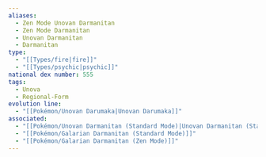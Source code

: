 ```yaml
---
aliases:
  - Zen Mode Unovan Darmanitan
  - Zen Mode Darmanitan
  - Unovan Darmanitan
  - Darmanitan
type:
  - "[[Types/fire|fire]]"
  - "[[Types/psychic|psychic]]"
national dex number: 555
tags:
  - Unova
  - Regional-Form
evolution line:
  - "[[Pokémon/Unovan Darumaka|Unovan Darumaka]]"
associated:
  - "[[Pokémon/Unovan Darmanitan (Standard Mode)|Unovan Darmanitan (Standard Mode)]]"
  - "[[Pokémon/Galarian Darmanitan (Standard Mode)]]"
  - "[[Pokémon/Galarian Darmanitan (Zen Mode)]]"
---
```

